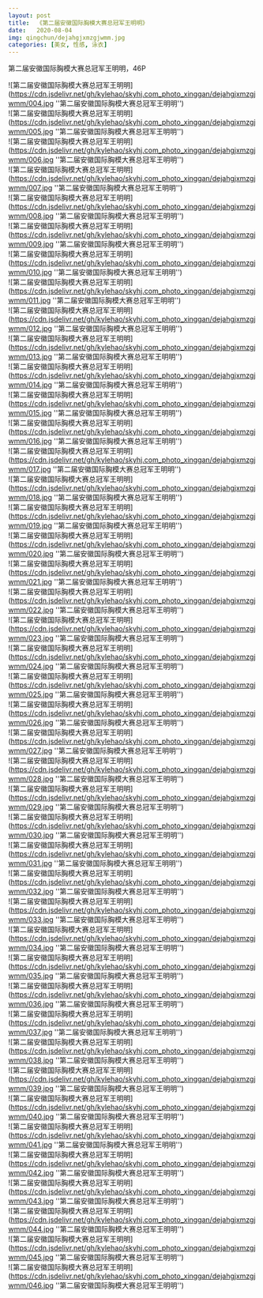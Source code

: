 ```yaml
---
layout: post
title:  《第二届安徽国际胸模大赛总冠军王明明》
date:   2020-08-04
img: qingchun/dejahgjxmzgjwmm.jpg
categories: [美女, 性感, 泳衣]
---
```


第二届安徽国际胸模大赛总冠军王明明，46P

![第二届安徽国际胸模大赛总冠军王明明](https://cdn.jsdelivr.net/gh/kylehao/skyhj.com_photo_xinggan/dejahgjxmzgjwmm/004.jpg ''第二届安徽国际胸模大赛总冠军王明明'') <br>
![第二届安徽国际胸模大赛总冠军王明明](https://cdn.jsdelivr.net/gh/kylehao/skyhj.com_photo_xinggan/dejahgjxmzgjwmm/005.jpg ''第二届安徽国际胸模大赛总冠军王明明'') <br>
![第二届安徽国际胸模大赛总冠军王明明](https://cdn.jsdelivr.net/gh/kylehao/skyhj.com_photo_xinggan/dejahgjxmzgjwmm/006.jpg ''第二届安徽国际胸模大赛总冠军王明明'') <br>
![第二届安徽国际胸模大赛总冠军王明明](https://cdn.jsdelivr.net/gh/kylehao/skyhj.com_photo_xinggan/dejahgjxmzgjwmm/007.jpg ''第二届安徽国际胸模大赛总冠军王明明'') <br>
![第二届安徽国际胸模大赛总冠军王明明](https://cdn.jsdelivr.net/gh/kylehao/skyhj.com_photo_xinggan/dejahgjxmzgjwmm/008.jpg ''第二届安徽国际胸模大赛总冠军王明明'') <br>
![第二届安徽国际胸模大赛总冠军王明明](https://cdn.jsdelivr.net/gh/kylehao/skyhj.com_photo_xinggan/dejahgjxmzgjwmm/009.jpg ''第二届安徽国际胸模大赛总冠军王明明'') <br>
![第二届安徽国际胸模大赛总冠军王明明](https://cdn.jsdelivr.net/gh/kylehao/skyhj.com_photo_xinggan/dejahgjxmzgjwmm/010.jpg ''第二届安徽国际胸模大赛总冠军王明明'') <br>
![第二届安徽国际胸模大赛总冠军王明明](https://cdn.jsdelivr.net/gh/kylehao/skyhj.com_photo_xinggan/dejahgjxmzgjwmm/011.jpg ''第二届安徽国际胸模大赛总冠军王明明'') <br>
![第二届安徽国际胸模大赛总冠军王明明](https://cdn.jsdelivr.net/gh/kylehao/skyhj.com_photo_xinggan/dejahgjxmzgjwmm/012.jpg ''第二届安徽国际胸模大赛总冠军王明明'') <br>
![第二届安徽国际胸模大赛总冠军王明明](https://cdn.jsdelivr.net/gh/kylehao/skyhj.com_photo_xinggan/dejahgjxmzgjwmm/013.jpg ''第二届安徽国际胸模大赛总冠军王明明'') <br>
![第二届安徽国际胸模大赛总冠军王明明](https://cdn.jsdelivr.net/gh/kylehao/skyhj.com_photo_xinggan/dejahgjxmzgjwmm/014.jpg ''第二届安徽国际胸模大赛总冠军王明明'') <br>
![第二届安徽国际胸模大赛总冠军王明明](https://cdn.jsdelivr.net/gh/kylehao/skyhj.com_photo_xinggan/dejahgjxmzgjwmm/015.jpg ''第二届安徽国际胸模大赛总冠军王明明'') <br>
![第二届安徽国际胸模大赛总冠军王明明](https://cdn.jsdelivr.net/gh/kylehao/skyhj.com_photo_xinggan/dejahgjxmzgjwmm/016.jpg ''第二届安徽国际胸模大赛总冠军王明明'') <br>
![第二届安徽国际胸模大赛总冠军王明明](https://cdn.jsdelivr.net/gh/kylehao/skyhj.com_photo_xinggan/dejahgjxmzgjwmm/017.jpg ''第二届安徽国际胸模大赛总冠军王明明'') <br>
![第二届安徽国际胸模大赛总冠军王明明](https://cdn.jsdelivr.net/gh/kylehao/skyhj.com_photo_xinggan/dejahgjxmzgjwmm/018.jpg ''第二届安徽国际胸模大赛总冠军王明明'') <br>
![第二届安徽国际胸模大赛总冠军王明明](https://cdn.jsdelivr.net/gh/kylehao/skyhj.com_photo_xinggan/dejahgjxmzgjwmm/019.jpg ''第二届安徽国际胸模大赛总冠军王明明'') <br>
![第二届安徽国际胸模大赛总冠军王明明](https://cdn.jsdelivr.net/gh/kylehao/skyhj.com_photo_xinggan/dejahgjxmzgjwmm/020.jpg ''第二届安徽国际胸模大赛总冠军王明明'') <br>
![第二届安徽国际胸模大赛总冠军王明明](https://cdn.jsdelivr.net/gh/kylehao/skyhj.com_photo_xinggan/dejahgjxmzgjwmm/021.jpg ''第二届安徽国际胸模大赛总冠军王明明'') <br>
![第二届安徽国际胸模大赛总冠军王明明](https://cdn.jsdelivr.net/gh/kylehao/skyhj.com_photo_xinggan/dejahgjxmzgjwmm/022.jpg ''第二届安徽国际胸模大赛总冠军王明明'') <br>
![第二届安徽国际胸模大赛总冠军王明明](https://cdn.jsdelivr.net/gh/kylehao/skyhj.com_photo_xinggan/dejahgjxmzgjwmm/023.jpg ''第二届安徽国际胸模大赛总冠军王明明'') <br>
![第二届安徽国际胸模大赛总冠军王明明](https://cdn.jsdelivr.net/gh/kylehao/skyhj.com_photo_xinggan/dejahgjxmzgjwmm/024.jpg ''第二届安徽国际胸模大赛总冠军王明明'') <br>
![第二届安徽国际胸模大赛总冠军王明明](https://cdn.jsdelivr.net/gh/kylehao/skyhj.com_photo_xinggan/dejahgjxmzgjwmm/025.jpg ''第二届安徽国际胸模大赛总冠军王明明'') <br>
![第二届安徽国际胸模大赛总冠军王明明](https://cdn.jsdelivr.net/gh/kylehao/skyhj.com_photo_xinggan/dejahgjxmzgjwmm/026.jpg ''第二届安徽国际胸模大赛总冠军王明明'') <br>
![第二届安徽国际胸模大赛总冠军王明明](https://cdn.jsdelivr.net/gh/kylehao/skyhj.com_photo_xinggan/dejahgjxmzgjwmm/027.jpg ''第二届安徽国际胸模大赛总冠军王明明'') <br>
![第二届安徽国际胸模大赛总冠军王明明](https://cdn.jsdelivr.net/gh/kylehao/skyhj.com_photo_xinggan/dejahgjxmzgjwmm/028.jpg ''第二届安徽国际胸模大赛总冠军王明明'') <br>
![第二届安徽国际胸模大赛总冠军王明明](https://cdn.jsdelivr.net/gh/kylehao/skyhj.com_photo_xinggan/dejahgjxmzgjwmm/029.jpg ''第二届安徽国际胸模大赛总冠军王明明'') <br>
![第二届安徽国际胸模大赛总冠军王明明](https://cdn.jsdelivr.net/gh/kylehao/skyhj.com_photo_xinggan/dejahgjxmzgjwmm/030.jpg ''第二届安徽国际胸模大赛总冠军王明明'') <br>
![第二届安徽国际胸模大赛总冠军王明明](https://cdn.jsdelivr.net/gh/kylehao/skyhj.com_photo_xinggan/dejahgjxmzgjwmm/031.jpg ''第二届安徽国际胸模大赛总冠军王明明'') <br>
![第二届安徽国际胸模大赛总冠军王明明](https://cdn.jsdelivr.net/gh/kylehao/skyhj.com_photo_xinggan/dejahgjxmzgjwmm/032.jpg ''第二届安徽国际胸模大赛总冠军王明明'') <br>
![第二届安徽国际胸模大赛总冠军王明明](https://cdn.jsdelivr.net/gh/kylehao/skyhj.com_photo_xinggan/dejahgjxmzgjwmm/033.jpg ''第二届安徽国际胸模大赛总冠军王明明'') <br>
![第二届安徽国际胸模大赛总冠军王明明](https://cdn.jsdelivr.net/gh/kylehao/skyhj.com_photo_xinggan/dejahgjxmzgjwmm/034.jpg ''第二届安徽国际胸模大赛总冠军王明明'') <br>
![第二届安徽国际胸模大赛总冠军王明明](https://cdn.jsdelivr.net/gh/kylehao/skyhj.com_photo_xinggan/dejahgjxmzgjwmm/035.jpg ''第二届安徽国际胸模大赛总冠军王明明'') <br>
![第二届安徽国际胸模大赛总冠军王明明](https://cdn.jsdelivr.net/gh/kylehao/skyhj.com_photo_xinggan/dejahgjxmzgjwmm/036.jpg ''第二届安徽国际胸模大赛总冠军王明明'') <br>
![第二届安徽国际胸模大赛总冠军王明明](https://cdn.jsdelivr.net/gh/kylehao/skyhj.com_photo_xinggan/dejahgjxmzgjwmm/037.jpg ''第二届安徽国际胸模大赛总冠军王明明'') <br>
![第二届安徽国际胸模大赛总冠军王明明](https://cdn.jsdelivr.net/gh/kylehao/skyhj.com_photo_xinggan/dejahgjxmzgjwmm/038.jpg ''第二届安徽国际胸模大赛总冠军王明明'') <br>
![第二届安徽国际胸模大赛总冠军王明明](https://cdn.jsdelivr.net/gh/kylehao/skyhj.com_photo_xinggan/dejahgjxmzgjwmm/039.jpg ''第二届安徽国际胸模大赛总冠军王明明'') <br>
![第二届安徽国际胸模大赛总冠军王明明](https://cdn.jsdelivr.net/gh/kylehao/skyhj.com_photo_xinggan/dejahgjxmzgjwmm/040.jpg ''第二届安徽国际胸模大赛总冠军王明明'') <br>
![第二届安徽国际胸模大赛总冠军王明明](https://cdn.jsdelivr.net/gh/kylehao/skyhj.com_photo_xinggan/dejahgjxmzgjwmm/041.jpg ''第二届安徽国际胸模大赛总冠军王明明'') <br>
![第二届安徽国际胸模大赛总冠军王明明](https://cdn.jsdelivr.net/gh/kylehao/skyhj.com_photo_xinggan/dejahgjxmzgjwmm/042.jpg ''第二届安徽国际胸模大赛总冠军王明明'') <br>
![第二届安徽国际胸模大赛总冠军王明明](https://cdn.jsdelivr.net/gh/kylehao/skyhj.com_photo_xinggan/dejahgjxmzgjwmm/043.jpg ''第二届安徽国际胸模大赛总冠军王明明'') <br>
![第二届安徽国际胸模大赛总冠军王明明](https://cdn.jsdelivr.net/gh/kylehao/skyhj.com_photo_xinggan/dejahgjxmzgjwmm/044.jpg ''第二届安徽国际胸模大赛总冠军王明明'') <br>
![第二届安徽国际胸模大赛总冠军王明明](https://cdn.jsdelivr.net/gh/kylehao/skyhj.com_photo_xinggan/dejahgjxmzgjwmm/045.jpg ''第二届安徽国际胸模大赛总冠军王明明'') <br>
![第二届安徽国际胸模大赛总冠军王明明](https://cdn.jsdelivr.net/gh/kylehao/skyhj.com_photo_xinggan/dejahgjxmzgjwmm/046.jpg ''第二届安徽国际胸模大赛总冠军王明明'') <br>

